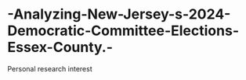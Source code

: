 # -Analyzing-New-Jersey-s-2024-Democratic-Committee-Elections-Essex-County.-
Personal research interest
